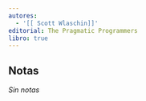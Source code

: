 ```yaml
---
autores:
  - '[[ Scott Wlaschin]]'
editorial: The Pragmatic Programmers
libro: true
---
```

<!-- backlinks:start -->

## Notas

_Sin notas_

<!-- backlinks:end -->
